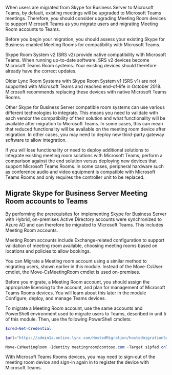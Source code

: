 When users are migrated from Skype for Business Server to Microsoft Teams, by default, existing meetings will be upgraded to Microsoft Teams meetings. Therefore, you should consider upgrading Meeting Room devices to support Microsoft Teams as you migrate users and migrating Meeting Room accounts to Teams.

Before you begin your migration, you should assess your existing Skype for Business enabled Meeting Rooms for compatibility with Microsoft Teams.

Skype Room System v2 (SRS v2) provide native compatibility with Microsoft Teams. When running up-to-date software, SRS v2 devices become Microsoft Teams Room systems. Your existing devices should therefore already have the correct updates.

Older Lync Room Systems with Skype Room System v1 (SRS v1) are not supported with Microsoft Teams and reached end-of-life in October 2018. Microsoft recommends replacing these devices with native Microsoft Teams Rooms.

Other Skype for Business Server compatible room systems can use various different technologies to integrate. This means you need to validate with each vendor the compatibility of their solution and what functionality will be available after migration to Microsoft Teams. In some cases, this can mean that reduced functionality will be available on the meeting room device after migration. In other cases, you may need to deploy new third-party gateway software to allow integration.

If you will lose functionality or need to deploy additional solutions to integrate existing meeting room solutions with Microsoft Teams, perform a comparison against the end solution versus deploying new devices that support Microsoft Teams Rooms. In some cases, peripheral hardware such as conference audio and video equipment is compatible with Microsoft Teams Rooms and only requires the controller unit to be replaced.

## Migrate Skype for Business Server Meeting Room accounts to Teams

By performing the prerequisites for implementing Skype for Business Server with Hybrid, on-premises Active Directory accounts were synchronized to Azure AD and can therefore be migrated to Microsoft Teams. This includes Meeting Room accounts.

Meeting Room accounts include Exchange-related configuration to support validation of meeting room available, choosing meeting rooms based on locations and policies to allow bookings.

You can Migrate a Meeting room account using a similar method to migrating users, shown earlier in this module. Instead of the Move-CsUser cmdlet, the Move-CsMeetingRoom cmdlet is used on-premises.

Before you migrate, a Meeting Room account, you should assign the appropriate licensing to the account, and plan for management of Microsoft Teams Rooms devices. You will learn about this later in the module Configure, deploy, and manage Teams devices.

To migrate a Meeting Room account, use the same accounts and PowerShell environment used to migrate users to Teams, described in unit 5 of this module. Then, use the following PowerShell cmdlets:

```powershell
$cred=Get-Credential

$url="https://admin1a.online.lync.com/HostedMigration/hostedmigrationService.svc"

Move-CsMeetingRoom -Identity meetingroom@contoso.com -Target sipfed.online.lync.com -Credential $cred -HostedMigrationOverrideUrl $url -Verbose

```

With Microsoft Teams Rooms devices, you may need to sign-out of the meeting room device and sign-in again in to register the device with Microsoft Teams.

